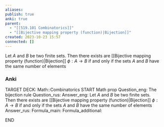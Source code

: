 ```yaml
---
aliases: 
publish: true
anki: true
parent:
  - "[[519.101 Combinatorics]]"
  - "[[Bijective mapping property (function)|Bijection]]"
created: 2023-10-23 15:57
connected: []
---
```

Let $A$ and $B$ be two finite sets. 
Then there exists are [[Bijective mapping property (function)|Bijection]] $\phi: A \rightarrow B$ if and only if the sets $A$ and $B$ have the same number of elements

### Anki
TARGET DECK: Math::Combinatorics
START
Math prop
Question_eng: The bijection rule
Question_rus: 
Answer_eng: Let $A$ and $B$ be two finite sets. 
Then there exists are [[Bijective mapping property (function)|Bijection]] $\phi: A \rightarrow B$ if and only if the sets $A$ and $B$ have the same number of elements
Answer_rus: 
Formula_main: 
Formula_additional:
<!--ID: 1698068168814-->
END






